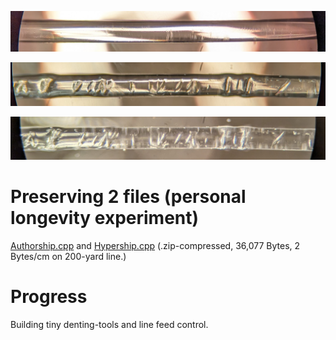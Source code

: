 <!---
Preserve data on fluorocarbon fishing line - imprescriptible multi-millennium storage.
-->



<p align="center">
  <img src="https://github.com/compromise-evident/CarbonRecord/blob/main/Other/Undented-line.jpg">
</p>

<p align="center">
  <img src="https://github.com/compromise-evident/CarbonRecord/blob/main/Other/Dented-line.jpg">
</p>

<p align="center">
  <img src="https://github.com/compromise-evident/CarbonRecord/blob/main/Other/Dented-line-top-light.jpg">
</p>

# Preserving 2 files (personal longevity experiment)

[Authorship.cpp](https://github.com/compromise-evident/Authorship) and [Hypership.cpp](https://github.com/compromise-evident/Hypership) (.zip-compressed, 36,077 Bytes, 2 Bytes/cm on 200-yard line.)

# Progress

Building tiny denting-tools and line feed control.
